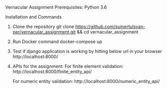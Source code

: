 Vernacular Assignment
Prerequisites: Python 3.6

Installation and Commands

1. Clone the repository
  git clone https://github.com/sumertulsyan-per/vernacular_assignment.git && cd vernacular_assignment
  
2. Run Docker command
  docker-compose up

3. Test if django application is working by hitting below url in your browser
  http://localhost:8000/

5. APIs for the assignment:
   For finite element validation:
    http://localhost:8000/finite_entity_api/
    
   For numeric entity validation:
    http://localhost:8000/numeric_entity_api/

  
